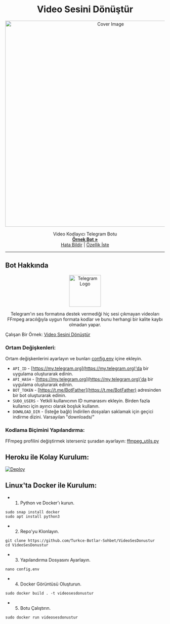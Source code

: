 <h1 align="center">Video Sesini Dönüştür</h1>
<p align="center">
  <a href="https://github.com/Turkce-Botlar-Sohbet/VideoSesDonustur">
    <img src="https://socialify.git.ci/Turkce-Botlar-Sohbet/VideoSesDonustur/image?descriptionEditable=%0A&font=Source%20Code%20Pro&forks=1&issues=1&pattern=Brick%20Wall&pulls=1&stargazers=1&theme=Light" alt="Cover Image" width="650">
  </a>
  <p align="center">
    Video Kodlayıcı Telegram Botu
    <br />
    <a href="https://telegram.dog/AH_File2Link_Bot"><strong>Örnek Bot »</strong></a>
    <br />
    <a href="https://github.com/AbirHasan2005/Pyro-FileStreamBot/issues">Hata Bildir</a>
    |
    <a href="https://github.com/AbirHasan2005/Pyro-FileStreamBot/issues">Özellik İste</a>
  </p>
</p>

<hr>

## Bot Hakkında
<p align="center">
    <a href="https://github.com/Turkce-Botlar-Sohbet/VideoSesDonustur">
        <img src="https://www.flaticon.com/premium-icon/icons/svg/2626/2626281.svg" height="100" width="100" alt="Telegram Logo">
    </a>
</p>
<p align='center'>
    Telegram'ın ses formatına destek vermediği hiç sesi çıkmayan videoları FFmpeg aracılığıyla uygun formata kodlar ve bunu herhangi bir kalite kaybı olmadan yapar.
</p>

Çalışan Bir Örnek: [Video Sesini Dönüştür](https://t.me/SesVideoBot)

### Ortam Değişkenleri:
Ortam değişkenlerini ayarlayın ve bunları [config.env](./config.env) içine ekleyin.
- `API_ID` - [https://my.telegram.org](https://my.telegram.org)'da bir uygulama oluşturarak edinin.
- `API_HASH` - [https://my.telegram.org](https://my.telegram.org)'da bir uygulama oluşturarak edinin.
- `BOT_TOKEN` - [https://t.me/BotFather](https://t.me/BotFather) adresinden bir bot oluşturarak edinin.
- `SUDO_USERS` - Yetkili kullanıcının ID numarasını ekleyin. Birden fazla kullanıcı için ayırıcı olarak boşluk kullanın.
- `DOWNLOAD_DIR` - (İsteğe bağlı) İndirilen dosyaları saklamak için geçici indirme dizini. Varsayılan "downloads/"

### Kodlama Biçimini Yapılandırma:
FFmpeg profilini değiştirmek isterseniz şuradan ayarlayın: [ffmpeg_utils.py](/bot/helper/ffmpeg_utils.py)

## Heroku ile Kolay Kurulum:
[![Deploy](https://www.herokucdn.com/deploy/button.svg)](https://heroku.com/deploy)

## Linux'ta Docker ile Kurulum:

- 1. Python ve Docker'ı kurun.
```
sudo snap install docker
sudo apt install python3
```
- 2. Repo'yu Klonlayın.
```
git clone https://github.com/Turkce-Botlar-Sohbet/VideoSesDonustur
cd VideoSesDonustur
```
- 3. Yapılandırma Dosyasını Ayarlayın.
```
nano config.env
```
- 4. Docker Görüntüsü Oluşturun.
```
sudo docker build . -t videosesdonustur
```
- 5. Botu Çalıştırın.
```
sudo docker run videosesdonustur
```
